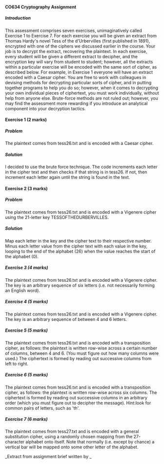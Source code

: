 #### CO634 Cryptography Assignment 
##### Introduction
This assessment comprises seven exercises, unimaginatively called Exercise 1 to
Exercise 7. For each exercise you will be given an extract from Thomas Hardy's
novel Tess of the d'Urbervilles (first published in 1891), encrypted with one of the
ciphers we discussed earlier in the course. Your job is to decrypt the extract, recovering
the plaintext. In each exercise, every student will be given a different extract to decipher,
and the encryption key will vary from student to student; however, all the extracts within
a particular exercise will be encoded with the same sort of cipher, as described below.
For example, in Exercise 1 everyone will have an extract encoded with a Caesar cipher.
You are free to work with colleagues in devising methods for decrypting particular sorts
of cipher, and in putting together programs to help you do so; however, when it comes
to decrypting your own individual pieces of ciphertext, you must work individually,
without help from anyone else.
Brute-force methods are not ruled out; however, you may find the assessment more
rewarding if you introduce an analytical component into your decryption tactics.

#### Exercise 1 (2 marks)
##### Problem
The plaintext comes from tess26.txt and is encoded with a Caesar cipher.

##### Solution
I decided to use the brute force technique. The code increments each letter in the cipher text 
and then checks if that string is in tess26. If not, then increment each letter again until the 
string is found in the text.

#### Exercise 2 (3 marks)
##### Problem
The plaintext comes from tess26.txt and is encoded with a Vigenere cipher using
the 21-letter key TESSOFTHEDURBERVILLES.

##### Solution
Map each letter in the key and the cipher text to their respective number.
Minus each letter value from the cipher text with each value in the key, 
looping to the end of the alphabet (26) when the value reaches the start of the
alphabet (0). 
##### Exercise 3 (4 marks)
The plaintext comes from tess26.txt and is encoded with a Vigenere cipher. The
key is an arbitrary sequence of six letters (i.e. not necessarily forming an English
word).
##### Exercise 4 (5 marks)
The plaintext comes from tess26.txt and is encoded with a Vigenere cipher. The
key is an arbitrary sequence of between 4 and 6 letters.
##### Exercise 5 (5 marks)
The plaintext comes from tess26.txt and is encoded with a transposition cipher,
as follows: the plaintext is written row-wise across a certain number of columns, 
between 4 and 6. (You must figure out how many columns were used.) The
ciphertext is formed by reading out successive columns from left to right.
##### Exercise 6 (5 marks)
The plaintext comes from tess26.txt and is encoded with a transposition cipher,
as follows: the plaintext is written row-wise across six columns. The ciphertext is
formed by reading out successive columns in an arbitrary order (which you must
figure out to decipher the message). Hint:look for common pairs of letters, such as
'th'.
##### Exercise 7 (6 marks)
The plaintext comes from tess27.txt and is encoded with a general substitution
cipher, using a randomly chosen mapping from the 27-character alphabet onto
itself. Note that normally (i.e. except by chance) a vertical bar will be mapped
onto some other letter of the alphabet.

_Extract from assignment brief written by _
